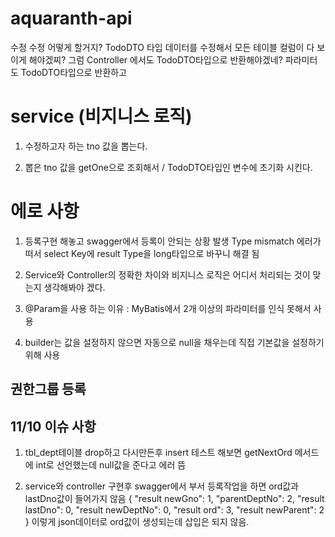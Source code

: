 # aquaranth-api

수정
수정 어떻게 할거지? 
TodoDTO 타입 데이터를 수정해서 모든 테이블 컬럼이 다 보이게 해야겠찌?
그럼 Controller 에서도 TodoDTO타입으로 반환해야겠네?
파라미터도 TodoDTO타입으로 반환하고 
# service (비지니스 로직)
1. 수정하고자 하는 tno 값을 뽑는다.

2. 뽑은 tno 값을 getOne으로 조회해서 /  TodoDTO타입인 변수에 초기화 시킨다.





# 에로 사항
1. 등록구현 해놓고 swagger에서 등록이 안되는 상황 발생
Type mismatch 에러가 떠서 select Key에 result Type을 long타입으로 바꾸니 해결 됨

2. Service와 Controller의 정확한 차이와 비지니스 로직은 어디서 처리되는 것이 맞는지 생각해봐야 겠다.

3. @Param을 사용 하는 이유 : MyBatis에서 2개 이상의 파라미터를 인식 못해서 사용

4. builder는 값을 설정하지 않으면 자동으로  null을 채우는데 직접 기본값을 설정하기 위해 사용


## 권한그룹 등록

[//]: # (TODO : add, delete)




## 11/10 이슈 사항
1. tbl_dept테이블 drop하고 다시만든후 insert 테스트 해보면 getNextOrd 메서드에 int로 선언했는데 null값을 준다고 에러 뜸

2. service와 controller 구현후 swagger에서 부서 등록작업을 하면 ord값과 lastDno값이 들어가지 않음
{
   "result newGno": 1,
   "parentDeptNo": 2,
   "result lastDno": 0,
   "result newDeptNo": 0,
   "result ord": 3,
   "result newParent": 2
}
이렇게 json데이터로 ord값이 생성되는데 삽입은 되지 않음.
